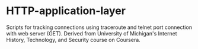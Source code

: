 # HTTP-application-layer
Scripts for tracking connections using traceroute and telnet port connection with web server (GET). Derived from University of Michigan's  Internet History, Technology, and Security course on Coursera.
